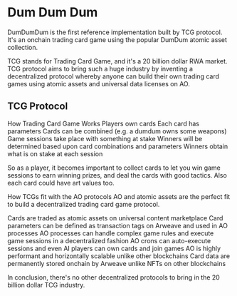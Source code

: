 # Dum Dum Dum
DumDumDum is the first reference implementation built by TCG protocol. It's an onchain trading card game using the popular DumDum atomic asset collection.

TCG stands for Trading Card Game, and it's a 20 billion dollar RWA market. TCG protocol aims to bring such a huge industry by inventing a decentralized protocol whereby anyone can build their own trading card games using atomic assets and universal data licenses on AO.

## TCG Protocol
How Trading Card Game Works
Players own cards
Each card has parameters
Cards can be combined (e.g. a dumdum owns some weapons)
Game sessions take place with something at stake
Winners will be determined based upon card combinations and parameters
Winners obtain what is on stake at each session

So as a player, it becomes important to collect cards to let you win game sessions to earn winning prizes, and deal the cards with good tactics. Also each card could have art values too.

How TCGs fit with the AO protocols
AO and atomic assets are the perfect fit to build a decentralized trading card game protocol.

Cards are traded as atomic assets on universal content marketplace
Card parameters can be defined as transaction tags on Arweave and used in AO processes
AO processes can handle complex game rules and execute game sessions in a decentralized fashion
AO crons can auto-execute sessions and even AI players can own cards and join games
AO is highly performant and horizontally scalable unlike other blockchains
Card data are permanently stored onchain by Arweave unlike NFTs on other blockchains

In conclusion, there's no other decentralized protocols to bring in the 20 billion dollar TCG industry.
